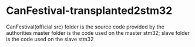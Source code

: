 # CanFestival-transplanted2stm32
CanFestival(official src) folder is the source code provided by the authorities
master folder is the code used on the master stm32;
slave folder is the code used on the slave stm32
